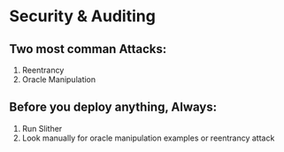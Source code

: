 # Security & Auditing

## Two most comman Attacks:
1. Reentrancy
2. Oracle Manipulation

## Before you deploy anything, Always:
1. Run Slither
2. Look manually for oracle manipulation examples or reentrancy attack